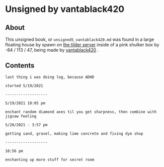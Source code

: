 # Unsigned by vantablack420

## About
This unsigned book, or `unsigned5_vantablack420.md` was found in a large floating house by spawn on [the tilder server](https://mc.tildeverse.org) inside of a pink shulker box by -84 / 113 / 47, being made by [vantablack420](https://namemc.com/profile/vantablack420.1) .

## Contents
```
last thing i was doing log, because ADHD

started 5/19/2021

-------------------

5/19/2021 10:05 pm

enchant random diamond axes til you get sharpness, then combine with jigsaw feeling

5/20/2021 - 3:57 pm

getting sand, gravel, making lime concrete and fixing dye shop

-------------------

10:56 pm

enchanting up more stuff for secret room
```